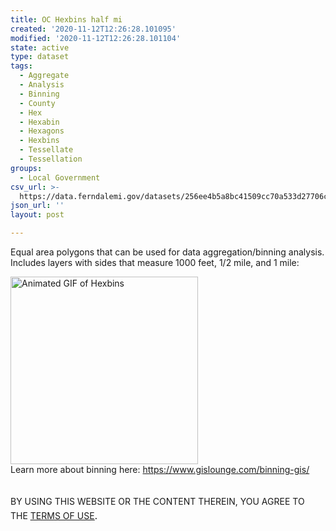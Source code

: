 ```yaml
---
title: OC Hexbins half mi
created: '2020-11-12T12:26:28.101095'
modified: '2020-11-12T12:26:28.101104'
state: active
type: dataset
tags:
  - Aggregate
  - Analysis
  - Binning
  - County
  - Hex
  - Hexabin
  - Hexagons
  - Hexbins
  - Tessellate
  - Tessellation
groups:
  - Local Government
csv_url: >-
  https://data.ferndalemi.gov/datasets/256ee4b5a8bc41509cc70a533d27706c_1.csv?outSR=%7B%22latestWkid%22%3A2253%2C%22wkid%22%3A2253%7D
json_url: ''
layout: post

---
```

Equal area polygons that can be used for data aggregation/binning analysis. Includes layers with sides that measure 1000 feet, 1/2 mile, and 1 mile:<div><div><img alt='Animated GIF of Hexbins' src='https://www.oakgov.com/it/gis/PublishingImages/MOTM_Assets/Hexbin_Animated_GIF.gif' width='300px' /><br /></div><div>Learn more about binning here: <a href='https://www.gislounge.com/binning-gis/'>https://www.gislounge.com/binning-gis/</a></div><div><br /></div><div><br /><div>BY USING THIS WEBSITE OR THE CONTENT THEREIN, YOU AGREE TO THE <u><a href='https://www.oakgov.com/open-data-terms'>TERMS OF USE</a></u><span style='font-family: &quot;Avenir Next W01&quot;, &quot;Avenir Next W00&quot;, &quot;Avenir Next&quot;, Avenir, &quot;Helvetica Neue&quot;, Helvetica, Arial, sans-serif; font-size: 17px;'>. </span><br /></div></div></div>
